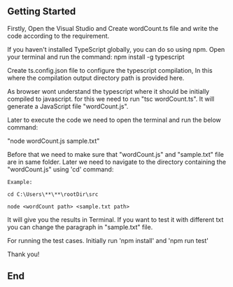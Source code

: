 
## Getting Started
 Firstly, Open the Visual Studio and Create wordCount.ts file and write the code according to the requirement.

 If you haven't installed TypeScript globally, you can do so using npm. Open your terminal and run the command: npm install -g typescript

 Create ts.config.json file to configure the typescript compilation, In this where the compilation output directory path is provided here.

 As browser wont understand the typescript where it should be initially compiled to javascript. for this we need to run "tsc wordCount.ts". It will generate a JavaScript file "wordCount.js".

 Later to execute the code we need to open the terminal and run the below command:

 "node wordCount.js sample.txt"
 
 Before that we need to make sure that "wordCount.js" and "sample.txt" file are in same folder. Later we need to navigate to the directory containing the "wordCount.js" using 'cd' command:

    Example:

    cd C:\Users\**\**\rootDir\src

    node <wordCount path> <sample.txt path>

It will give you the results in Terminal. If you want to test it with different txt you can change the paragraph in "sample.txt" file.

For running the test cases. Initially run 'npm install' and 'npm run test'                                            

Thank you!


## End 
